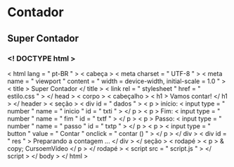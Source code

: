 # Contador
## Super Contador
### <! DOCTYPE html >
< html  lang = " pt-BR " >
< cabeça >
    < meta  charset = " UTF-8 " >
    < meta  name = " viewport " content = " width = device-width, initial-scale = 1.0 " >
    < title > Super Contador </ title >
    < link  rel = " stylesheet " href = " estilo.css " >
</ head >
< corpo > 
    < cabeçalho >
        < h1 > Vamos contar! </ h1 >
    </ header >
    < seção >
< div  id = " dados " >
< p > início: < input  type = " number " name = " inicio " id = " txti " > </ p >
< p > Fim: < input  type = " number " name = " fim " id = " txtf " > </ p >
< p > Passo: < input  type = " number " name = " passo " id = " txtp " >   </ p >
< p >  < input  type = " button " value = " Contar " onclick = " contar () " > </ p >
</ div >
< div  id = " res " >
Preparando a contagem ...
</ div >
</ seção >
< rodapé >
        < p > & copy; CursoemVídeo </ p >
    </ rodapé >
    < script  src = " script.js " > </ script >
</ body >
</ html >
